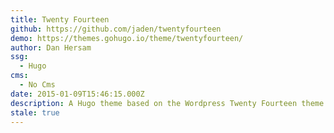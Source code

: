 ```yaml
---
title: Twenty Fourteen
github: https://github.com/jaden/twentyfourteen
demo: https://themes.gohugo.io/theme/twentyfourteen/
author: Dan Hersam
ssg:
  - Hugo
cms:
  - No Cms
date: 2015-01-09T15:46:15.000Z
description: A Hugo theme based on the Wordpress Twenty Fourteen theme.
stale: true
---
```

